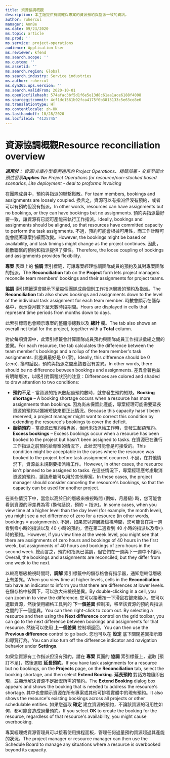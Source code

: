 ```yaml
---
title: 資源協調概觀
description: 本主題提供有關確保專案的資源預約與指派一致的資訊。
author: ruhercul
manager: AnnBe
ms.date: 09/23/2020
ms.topic: article
ms.prod: ''
ms.service: project-operations
audience: Application User
ms.reviewer: kfend
ms.search.scope: ''
ms.custom: ''
ms.assetid: ''
ms.search.region: Global
ms.search.industry: Service industries
ms.author: ruhercul
ms.dyn365.ops.version: ''
ms.search.validFrom: 2020-10-01
ms.openlocfilehash: 574afac3bf5d1f6e5e13d8c61aa1ace6188f4008
ms.sourcegitcommit: 4cf1dc1561b92fca4175f0b3813133c5e63ce8e6
ms.translationtype: HT
ms.contentlocale: zh-HK
ms.lasthandoff: 10/28/2020
ms.locfileid: "4125745"
---
```

# <a name="resource-reconciliation-overview"></a><span data-ttu-id="b1dcf-103">資源協調概觀</span><span class="sxs-lookup"><span data-stu-id="b1dcf-103">Resource reconciliation overview</span></span>

<span data-ttu-id="b1dcf-104">_**適用於：** 資源/非庫存型案例適用的 Project Operations、精簡部署 - 交易至開立預估發票_</span><span class="sxs-lookup"><span data-stu-id="b1dcf-104">_**Applies To:** Project Operations for resource/non-stocked based scenarios, Lite deployment - deal to proforma invoicing_</span></span>

<span data-ttu-id="b1dcf-105">在團隊成員中，預約與指派的聯繫鬆散。</span><span class="sxs-lookup"><span data-stu-id="b1dcf-105">For team members, bookings and assignments are loosely coupled.</span></span> <span data-ttu-id="b1dcf-106">換言之，資源可以有指派但沒有預約，或者可以有預約但沒有指派。</span><span class="sxs-lookup"><span data-stu-id="b1dcf-106">In other words, resources can have assignments but no bookings, or they can have bookings but no assignments.</span></span> <span data-ttu-id="b1dcf-107">預約與指派最好要一致，讓資源有已認可產能來執行工作指派。</span><span class="sxs-lookup"><span data-stu-id="b1dcf-107">Ideally, bookings and assignments should be aligned, so that resources have committed capacity to perform the task assignments.</span></span> <span data-ttu-id="b1dcf-108">不過，預約可能會根據可用性，而工作計時可能會隨著專案持續而改變。</span><span class="sxs-lookup"><span data-stu-id="b1dcf-108">However, the bookings might be based on availability, and task timings might change as the project continues.</span></span> <span data-ttu-id="b1dcf-109">因此，鬆散聯繫的預約和指派提供了彈性。</span><span class="sxs-lookup"><span data-stu-id="b1dcf-109">Therefore, the loose coupling of bookings and assignments provides flexibility.</span></span>

<span data-ttu-id="b1dcf-110">**專案** 表單上的 **協調** 索引標籤，可讓專案經理協調團隊成員的預約及其對專案團隊的指派。</span><span class="sxs-lookup"><span data-stu-id="b1dcf-110">The **Reconciliation** tab on the **Project** form lets project managers reconcile team members' bookings and their assignments for project teams.</span></span>

<span data-ttu-id="b1dcf-111">**協調** 索引標籤還會顯示下至每個團隊成員個別工作指派層級的預約及指派。</span><span class="sxs-lookup"><span data-stu-id="b1dcf-111">The **Reconciliation** tab also shows bookings and assignments down to the level of the individual task assignment for each team member.</span></span> <span data-ttu-id="b1dcf-112">時數會顯示在儲存格中，表示從月數下至天數時段期間。</span><span class="sxs-lookup"><span data-stu-id="b1dcf-112">Hours are displayed in cells that represent time periods from months down to days.</span></span>

<span data-ttu-id="b1dcf-113">此索引標籤也會顯示專案的整體淨總數以及 **總計** 欄。</span><span class="sxs-lookup"><span data-stu-id="b1dcf-113">The tab also shows an overall net total for the project, together with a **Total** column.</span></span>

<span data-ttu-id="b1dcf-114">對於每項資源中，此索引標籤會計算團隊成員預約與團隊成員工作指派彙總之間的差異。</span><span class="sxs-lookup"><span data-stu-id="b1dcf-114">For each resource, the tab calculates the difference between the team member's bookings and a rollup of the team member's task assignments.</span></span> <span data-ttu-id="b1dcf-115">此差異最好是 0 (零)。</span><span class="sxs-lookup"><span data-stu-id="b1dcf-115">Ideally, this difference should be 0 (zero).</span></span> <span data-ttu-id="b1dcf-116">換句話說，預約與指派之間應該要沒有差異。</span><span class="sxs-lookup"><span data-stu-id="b1dcf-116">In other words, there should be no difference between bookings and assignments.</span></span> <span data-ttu-id="b1dcf-117">差異會著色並有明暗層次，以吸引對兩種狀況的注意：</span><span class="sxs-lookup"><span data-stu-id="b1dcf-117">Differences are colored and shaded to draw attention to two conditions:</span></span>

- <span data-ttu-id="b1dcf-118">**預約不足** – 當資源的指派數超過預約數時，就會發生預約短缺。</span><span class="sxs-lookup"><span data-stu-id="b1dcf-118">**Booking shortage** – A booking shortage occurs when a resource has more assignments than bookings.</span></span> <span data-ttu-id="b1dcf-119">因為尚未保留此產能，專案經理可能需要延長資源的預約以彌補短缺來更正此情況。</span><span class="sxs-lookup"><span data-stu-id="b1dcf-119">Because this capacity hasn't been reserved, a project manager might want to correct this condition by extending the resource's bookings to cover the deficit.</span></span>
- <span data-ttu-id="b1dcf-120">**超額預約** – 當資源已預約給專案，但尚未指派給工作時，會發生超額預約。</span><span class="sxs-lookup"><span data-stu-id="b1dcf-120">**Excess bookings** – Excess bookings occur when a resource has been booked to the project but hasn't been assigned to tasks.</span></span> <span data-ttu-id="b1dcf-121">在資源已在進行工作指派之前預約給專案的情況下，此狀況可能會是可接受的。</span><span class="sxs-lookup"><span data-stu-id="b1dcf-121">This condition might be acceptable in the cases where the resource was booked to the project before task assignment occurred.</span></span> <span data-ttu-id="b1dcf-122">不過，在其他情況下，資源並未規劃要指派給工作。</span><span class="sxs-lookup"><span data-stu-id="b1dcf-122">However, in other cases, the resource isn't planned to be assigned to tasks.</span></span> <span data-ttu-id="b1dcf-123">在這些情況下，專案經理應考慮取消資源的預約，讓該產能可以用於其他專案。</span><span class="sxs-lookup"><span data-stu-id="b1dcf-123">In these cases, the project manager should consider canceling the resource's bookings, so that the capacity can be used for another project.</span></span>

<span data-ttu-id="b1dcf-124">在某些情況下中，當您以高於日的層級來檢視時間 (例如，月層級) 時，您可能會看到資源的淨差異為零 (換句話說，預約 = 指派)。</span><span class="sxs-lookup"><span data-stu-id="b1dcf-124">In some cases, when you view time at a higher level than the day level (for example, the month level), you might see a net difference of zero for a resource (in other words, bookings = assignments).</span></span> <span data-ttu-id="b1dcf-125">不過，如果您以週層級檢視時間，您可能會在第一週看到零小時的指派以及 40 小時的預約，但在第二週看到 40 小時的指派以及零小時的預約。</span><span class="sxs-lookup"><span data-stu-id="b1dcf-125">However, if you view time at the week level, you might see that there are assignments of zero hours and bookings of 40 hours in the first week, but assignments of 40 hours and bookings of zero hours in the second week.</span></span> <span data-ttu-id="b1dcf-126">總而言之，預約和指派已協調，但它們在一週與下一週中不相同。</span><span class="sxs-lookup"><span data-stu-id="b1dcf-126">Overall, the bookings and assignments are reconciled, but they differ from one week to the next.</span></span>

<span data-ttu-id="b1dcf-127">以較高層級檢視時間時，**調解** 索引標籤中的儲存格會有指示器，通知您較低層級上有差異。</span><span class="sxs-lookup"><span data-stu-id="b1dcf-127">When you view time at higher levels, cells in the **Reconciliation** tab have an indicator to inform you that there are differences at lower levels.</span></span> <span data-ttu-id="b1dcf-128">在儲存格中按兩下，可以放大來檢視差異。</span><span class="sxs-lookup"><span data-stu-id="b1dcf-128">By double-clicking in a cell, you can zoom in to view the difference.</span></span> <span data-ttu-id="b1dcf-129">您可以接著按一下滑鼠右鍵來縮小。您可以選取資源，然後使用網格工具列的 **下一個差異** 控制項，移至該資源的預約與指派之間的下一個差異。</span><span class="sxs-lookup"><span data-stu-id="b1dcf-129">You can then right-click to zoom out. By selecting a resource and then using the **Next difference** control on the grid toolbar, you can go to the next difference between bookings and assignments for that resource.</span></span> <span data-ttu-id="b1dcf-130">然後可以使用 **上一個差異** 控制項返回。</span><span class="sxs-lookup"><span data-stu-id="b1dcf-130">You can then use the **Previous difference** control to go back.</span></span> <span data-ttu-id="b1dcf-131">您也可以在 **設定** 底下關閉差異指示器和導覽行為。</span><span class="sxs-lookup"><span data-stu-id="b1dcf-131">You can also turn off the difference indicator and navigation behavior under **Settings**.</span></span>


<span data-ttu-id="b1dcf-132">如果您資源有工作指派但沒有預約，請在 **專案** 頁面的 **協調** 索引標籤上，選取 [預訂不足]，然後選取 **延長預約**。</span><span class="sxs-lookup"><span data-stu-id="b1dcf-132">If you have task assignments for a resource but no bookings, on the **Projects** page, on the **Reconciliation** tab, select the booking shortage, and then select **Extend Booking**.</span></span> <span data-ttu-id="b1dcf-133">**延長預約** 對話方塊隨即出現，並顯示解決資源不足狀況所需的預約。</span><span class="sxs-lookup"><span data-stu-id="b1dcf-133">The **Extend Booking** dialog box appears and shows the booking that is needed to address the resource's shortage.</span></span> <span data-ttu-id="b1dcf-134">其中也會顯示資源在所有專案或其他可排程實體中的現有預約。</span><span class="sxs-lookup"><span data-stu-id="b1dcf-134">It also shows the resource's existing bookings across all projects or other schedulable entities.</span></span> <span data-ttu-id="b1dcf-135">如果您選取 **確定** 建立資源的預約，不論該資源的可用性如何，都可能會造成過量預約。</span><span class="sxs-lookup"><span data-stu-id="b1dcf-135">If you select **OK** to create the booking for the resource, regardless of that resource's availability, you might cause overbooking.</span></span>

<span data-ttu-id="b1dcf-136">專案經理或資源管理員可以接著使用排程面板，管理任何過量預約資源超過其產能的狀況。</span><span class="sxs-lookup"><span data-stu-id="b1dcf-136">The project manager or resource manager can then use the Schedule Board to manage any situations where a resource is overbooked beyond its capacity.</span></span>

